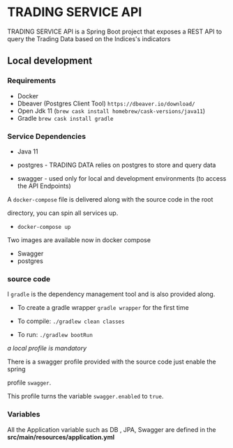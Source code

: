 # TRADING SERVICE API

TRADING SERVICE API is a Spring Boot project that exposes a REST API to query the Trading Data based on the Indices's indicators

 

## Local development

### Requirements

- Docker
- Dbeaver (Postgres Client Tool) `https://dbeaver.io/download/`
- Open Jdk 11 (`brew cask install homebrew/cask-versions/java11`)
- Gradle `brew cask install gradle`


### Service Dependencies

- Java 11

- postgres - TRADING DATA relies on postgres to store and query data

- swagger - used only for local and development environments (to access the API Endpoints)

A `docker-compose` file is delivered along with the source code in the root

directory, you can spin all services up.

- `docker-compose up`

Two images are available now in docker compose

- Swagger
- postgres

### source code

I
`gradle` is the dependency management tool and is also provided along.

- To create a gradle wrapper `gradle wrapper` for the first time

- To compile: `./gradlew clean classes`

- To run: `./gradlew bootRun`

_a local profile is mandatory_


There is a swagger profile provided with the source code just enable the spring

profile `swagger`.

This profile turns the variable `swagger.enabled` to `true`.

 
### Variables

All the Application variable such as DB , JPA, Swagger are defined in the **src/main/resources/application.yml** 


